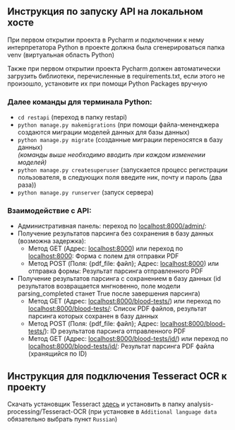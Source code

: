 ## Инструкция по запуску API на локальном хосте #

При первом открытии проекта в Pycharm и подключении к нему интерпретатора Python в проекте должна была сгенерироваться
папка venv (виртуальная область Python)

Также при первом открытии проекта Pycharm должен автоматически загрузить библиотеки, перечисленные в requirements.txt,
если этого не произошло, установите их при помощи Python Packages вручную

### Далее команды для терминала Python:

- `cd restapi` (переход в папку restapi)
- `python manage.py makemigrations` (при помощи файла-мененджера создаются миграции моделей данных для базы данных)
- `python manage.py migrate` (созданные миграции переносятся в базу данных)  
  *(команды выше необходимо вводить при каждом изменении моделей)*
- `python manage.py createsuperuser` (запускается процесс регистрации пользователя, в следующих поля введите ник, почту
  и пароль (два раза))
- `python manage.py runserver` (запуск сервера)

### Взаимодействие с API:  
- Административная панель: переход по [localhost:8000/admin/](http://localhost:8000/admin/):
- Получение результатов парсинга без сохранения в базу данных (возможна задержка): 
  - Метод GET (Адрес: [localhost:8000](http://localhost:8000/)) или переход по [localhost:8000](http://localhost:8000/): Форма с полем для отправки PDF
  - Метод POST (Поля: {pdf_file: файл}; Адрес: [localhost:8000](http://localhost:8000/)) или отправка формы: Результат парсинга отправленного PDF
- Получение результатов парсинга с сохранением в базу данных (id результатов возвращается мнгновенно, поле модели parsing_completed станет True после завершения парсинга)
  - Метод GET (Адрес: [localhost:8000/blood-tests/](http://localhost:8000/blood-tests/)) или переход по [localhost:8000/blood-tests/](http://localhost:8000/blood-tests/): Список PDF файлов, результат парсинга которых сохранен в базу данных
  - Метод POST (Поля: {pdf_file: файл}; Адрес: [localhost:8000/blood-tests/](http://localhost:8000/blood-tests/)): ID результатов парсинга отправленного PDF
  - Метод GET (Адрес: [localhost:8000/blood-tests/id/](http://localhost:8000/blood-tests/id/)) или переход по [localhost:8000/blood-tests/id/](http://localhost:8000/blood-tests/id/): Результат парсинга PDF файла (хранящийся по ID)

## Инструкция для подключения Tesseract OCR к проекту

Скачать установщик Tesseract [здесь](https://github.com/UB-Mannheim/tesseract/wiki) и установить в папку
analysis-processing/Tesseract-OCR (при установке в `Additional language data` обязательно выбрать пункт `Russian`)
